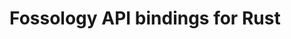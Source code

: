 <!--
SPDX-FileCopyrightText: 2021 HH Partners
 
SPDX-License-Identifier: MIT
 -->

# Fossology API bindings for Rust
